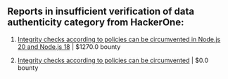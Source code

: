 ## Reports in insufficient verification of data authenticity category from HackerOne:

1. [Integrity checks according to policies can be circumvented in Node.js 20 and Node.js 18](https://hackerone.com/reports/2208860) | $1270.0 bounty

2. [Integrity checks according to policies can be circumvented](https://hackerone.com/reports/2094235) | $0.0 bounty


